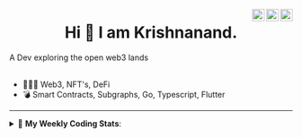 <a href="https://twitter.com/incrypto32" target="_blank" rel="nofollow"><img align="right" alt="Pratik's Twitter" width="22px" src="https://cdn.jsdelivr.net/npm/simple-icons@v3/icons/twitter.svg" /></a><a href="https://www.linkedin.com/in/incrypto32" target="_blank" rel="nofollow"><img align="right" alt="Pratik's Linkdein" width="22px" src="https://cdn.jsdelivr.net/npm/simple-icons@v3/icons/linkedin.svg" /></a><a href="https://www.instagram.com/incrypto32" target="_blank" rel="nofollow"><img align="right" alt="Insta" width="22px" src="https://cdn.jsdelivr.net/npm/simple-icons@v3/icons/instagram.svg" /></a>

<center><h1> Hi 👋 I am Krishnanand. </h1></center>
A Dev exploring the open web3 lands

 <br /> 
 <br /> 

 
- 👨🏽‍💻  Web3, NFT's, DeFi
- 💣  Smart Contracts, Subgraphs, Go, Typescript, Flutter
<!-- - 🌐 Visit my [porfolio website](https://incrypt32.github.io/) for complete background and contact. -->


---


<details> 
 <summary>🤖 <b>My Weekly Coding Stats</b>: </summary>
<br>

<!--START_SECTION:waka-->

```text
TypeScript   26 mins         ████████████▓░░░░░░░░░░░░   50.65 %
Git Config   8 mins          ████░░░░░░░░░░░░░░░░░░░░░   16.42 %
Markdown     5 mins          ███░░░░░░░░░░░░░░░░░░░░░░   11.34 %
JSON         4 mins          ██▒░░░░░░░░░░░░░░░░░░░░░░   08.80 %
GraphQL      3 mins          █▓░░░░░░░░░░░░░░░░░░░░░░░   07.32 %
YAML         2 mins          █▒░░░░░░░░░░░░░░░░░░░░░░░   05.47 %
```

<!--END_SECTION:waka-->

</details>


